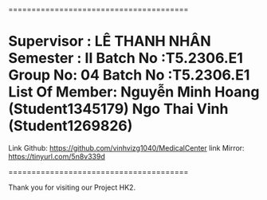 =======================================

Supervisor : LÊ THANH NHÂN
Semester : II
Batch No :T5.2306.E1
Group No: 04
Batch No :T5.2306.E1
List Of Member:
Nguyễn Minh Hoang (Student1345179)
Ngo Thai Vinh (Student1269826)
=======================================

Link Github: https://github.com/vinhvizg1040/MedicalCenter
link Mirror: https://tinyurl.com/5n8v339d

=======================================

Thank you for visiting our Project HK2.
